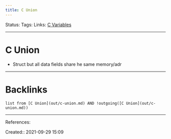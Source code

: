 ```yaml
---
title: C Union
---
```

Status: 
Tags: 
Links: [C Variables](out/c-variables.md)
___
# C Union
- Struct but all data fields share he same memory/adr
___
# Backlinks
```dataview
list from [C Union](out/c-union.md) AND !outgoing([C Union](out/c-union.md))
```
___
References:

Created:: 2021-09-29 15:09
